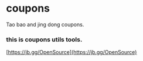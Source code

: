 # coupons

Tao bao and jing dong coupons.

### this is coupons utils tools.

[https://jb.gg/OpenSource](https://jb.gg/OpenSource)
